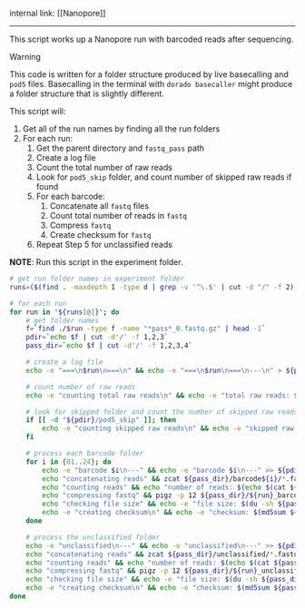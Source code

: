 internal link: [[Nanopore]]

---

This script works up a Nanopore run with barcoded reads after sequencing.

> [!warning] 
> This code is written for a folder structure produced by live basecalling and `pod5` files. Basecalling in the terminal with `dorado basecaller` might produce a folder structure that is slightly different.

This script will:
1.  Get all of the run names by finding all the run folders
2. For each run:
	1. Get the parent directory and `fastq_pass` path
	2. Create a log file
	3. Count the total number of raw reads
	4. Look for `pod5_skip` folder, and count number of skipped raw reads if found
	5. For each barcode: 
		1. Concatenate all `fastq` files
		2. Count total number of reads in `fastq`
		3. Compress `fastq`
		4. Create checksum for  `fastq`
	6. Repeat Step 5 for unclassified reads

**NOTE**: Run this script in the experiment folder.

```bash
# get run folder names in experiment folder
runs=($(find . -maxdepth 1 -type d | grep -v '^\.$' | cut -d "/" -f 2))

# for each run
for run in "${runs[@]}"; do
	# get folder names 
	f=`find ./$run -type f -name "*pass*_0.fastq.gz" | head -1`
	pdir=`echo $f | cut -d'/' -f 1,2,3`
	pass_dir=`echo $f | cut -d'/' -f 1,2,3,4`

	# create a log file
	echo -e "===\n$run\n===\n" && echo -e "===\n$run\n===\n---\n" > ${pdir}/${run}.log

	# count number of raw reads
	echo -e "counting total raw reads\n" && echo -e "total raw reads: $(pod5 view --recursive ${pdir} | grep -v read_id | wc -l)\n" >> ${pdir}/${run}.log

	# look for skipped folder and count the number of skipped raw reads
	if [[ -d "${pdir}/pod5_skip" ]]; then
		echo -e "counting skipped raw reads\n" && echo -e "skipped raw reads: $(pod5 view ${pdir}/pod5_skip | grep -v read_id | wc -l)\n" >> ${pdir}/${run}.log
	fi

	# process each barcode folder
	for i in {01..24}; do
		echo -e "barcode $i\n---" && echo -e "barcode $i\n---" >> ${pdir}/${run}.log
		echo "concatenating reads" && zcat ${pass_dir}/barcode${i}/*.fastq.gz > ${pass_dir}/${run}_barcode${i}.fastq
		echo "counting reads" && echo "number of reads: $(echo $(cat ${pass_dir}/${run}_barcode${i}.fastq|wc -l)/4|bc)" >> ${pdir}/${run}.log
		echo "compressing fastq" && pigz -p 12 ${pass_dir}/${run}_barcode${i}.fastq
		echo "checking file size" && echo -e "file size: $(du -sh ${pass_dir}/${run}_barcode${i}.fastq.gz | cut -d $'\t' -f 1)" >> ${pdir}/${run}.log
		echo -e "creating checksum\n" && echo -e "checksum: $(md5sum ${pass_dir}/${run}_barcode${i}.fastq.gz | cut -d ' ' -f 1)\n" >> ${pdir}/${run}.log
	done

	# process the unclassified folder
	echo -e "unclassified\n---" && echo -e "unclassified\n---" >> ${pdir}/${run}.log
	echo "concatenating reads" && zcat ${pass_dir}/unclassified/*.fastq.gz > ${pass_dir}/${run}_unclassified.fastq
	echo "counting reads" && echo "number of reads: $(echo $(cat ${pass_dir}/${run}_unclassified.fastq|wc -l)/4|bc)" >> ${pdir}/${run}.log
	echo "compressing fastq" && pigz -p 12 ${pass_dir}/${run}_unclassified.fastq
	echo "checking file size" && echo -e "file size: $(du -sh ${pass_dir}/${run}_unclassified.fastq.gz | cut -d $'\t' -f 1)" >> ${pdir}/${run}.log
	echo -e "creating checksum\n" && echo -e "checksum: $(md5sum ${pass_dir}/${run}_unclassified.fastq.gz | cut -d ' ' -f 1)\n" >> ${pdir}/${run}.log
done
```